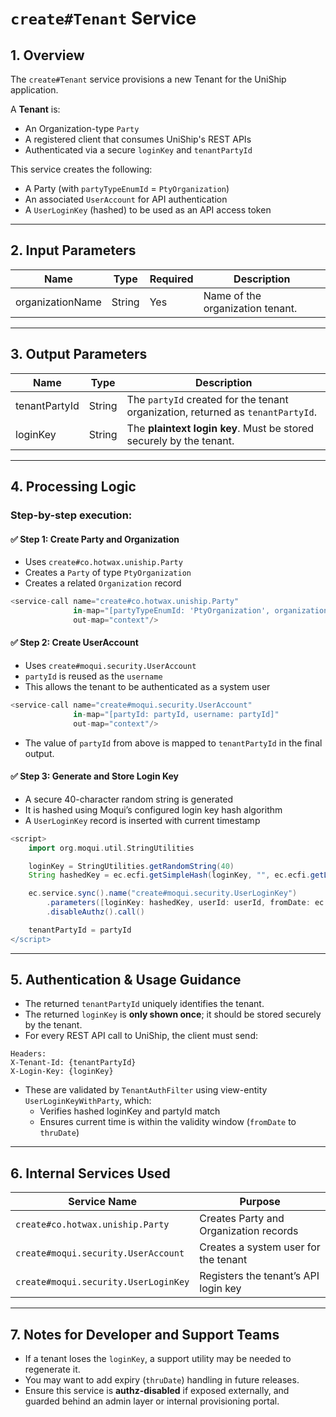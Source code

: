 # `create#Tenant` Service

## 1. Overview

The `create#Tenant` service provisions a new Tenant for the UniShip application.

A **Tenant** is:
- An Organization-type `Party`
- A registered client that consumes UniShip's REST APIs
- Authenticated via a secure `loginKey` and `tenantPartyId`

This service creates the following:
- A Party (with `partyTypeEnumId` = `PtyOrganization`)
- An associated `UserAccount` for API authentication
- A `UserLoginKey` (hashed) to be used as an API access token

---

## 2. Input Parameters

| Name              | Type    | Required | Description                      |
|-------------------|---------|----------|----------------------------------|
| organizationName  | String  | Yes      | Name of the organization tenant. |

---

## 3. Output Parameters

| Name            | Type    | Description                                                                     |
|-----------------|---------|---------------------------------------------------------------------------------|
| tenantPartyId   | String  | The `partyId` created for the tenant organization, returned as `tenantPartyId`. |
| loginKey        | String  | The **plaintext login key**. Must be stored securely by the tenant.            |

---

## 4. Processing Logic

### Step-by-step execution:

#### ✅ Step 1: Create Party and Organization
- Uses `create#co.hotwax.uniship.Party`
- Creates a `Party` of type `PtyOrganization`
- Creates a related `Organization` record

```groovy
<service-call name="create#co.hotwax.uniship.Party"
              in-map="[partyTypeEnumId: 'PtyOrganization', organization: [organizationName: organizationName]]"
              out-map="context"/>
```

#### ✅ Step 2: Create UserAccount
- Uses `create#moqui.security.UserAccount`
- `partyId` is reused as the `username`
- This allows the tenant to be authenticated as a system user

```groovy
<service-call name="create#moqui.security.UserAccount"
              in-map="[partyId: partyId, username: partyId]"
              out-map="context"/>
```

- The value of `partyId` from above is mapped to `tenantPartyId` in the final output.

#### ✅ Step 3: Generate and Store Login Key
- A secure 40-character random string is generated
- It is hashed using Moqui’s configured login key hash algorithm
- A `UserLoginKey` record is inserted with current timestamp

```groovy
<script>
    import org.moqui.util.StringUtilities

    loginKey = StringUtilities.getRandomString(40)
    String hashedKey = ec.ecfi.getSimpleHash(loginKey, "", ec.ecfi.getLoginKeyHashType(), false)

    ec.service.sync().name("create#moqui.security.UserLoginKey")
        .parameters([loginKey: hashedKey, userId: userId, fromDate: ec.user.nowTimestamp])
        .disableAuthz().call()

    tenantPartyId = partyId
</script>
```

---

## 5. Authentication & Usage Guidance

- The returned `tenantPartyId` uniquely identifies the tenant.
- The returned `loginKey` is **only shown once**; it should be stored securely by the tenant.
- For every REST API call to UniShip, the client must send:

```
Headers:
X-Tenant-Id: {tenantPartyId}
X-Login-Key: {loginKey}
```

- These are validated by `TenantAuthFilter` using view-entity `UserLoginKeyWithParty`, which:
  - Verifies hashed loginKey and partyId match
  - Ensures current time is within the validity window (`fromDate` to `thruDate`)

---

## 6. Internal Services Used

| Service Name                          | Purpose                                     |
|--------------------------------------|---------------------------------------------|
| `create#co.hotwax.uniship.Party`     | Creates Party and Organization records      |
| `create#moqui.security.UserAccount`  | Creates a system user for the tenant        |
| `create#moqui.security.UserLoginKey` | Registers the tenant’s API login key        |

---

## 7. Notes for Developer and Support Teams

- If a tenant loses the `loginKey`, a support utility may be needed to regenerate it.
- You may want to add expiry (`thruDate`) handling in future releases.
- Ensure this service is **authz-disabled** if exposed externally, and guarded behind an admin layer or internal provisioning portal.
